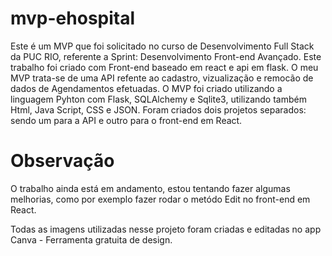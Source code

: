 # mvp-ehospital
Este é um MVP que foi solicitado no curso de Desenvolvimento Full Stack da PUC RIO, referente a Sprint: Desenvolvimento Front-end Avançado.
Este trabalho foi criado com Front-end baseado em react e api em flask. O meu MVP trata-se de uma API refente ao cadastro, vizualização 
e remocão de dados de Agendamentos efetuadas. O MVP foi criado utilizando a linguagem Pyhton com Flask, SQLAlchemy e Sqlite3, 
utilizando também Html, Java Script, CSS e JSON. 
Foram criados dois projetos separados: sendo um para a API e outro para o front-end em React.

# Observação
O trabalho ainda está em andamento, estou tentando fazer algumas melhorias, como por exemplo fazer rodar o metódo Edit no front-end em React.

Todas as imagens utilizadas nesse projeto foram criadas e editadas no app Canva - Ferramenta gratuita de design.
